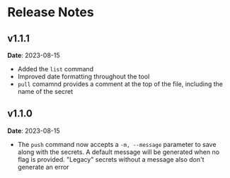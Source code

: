 # Release Notes

## v1.1.1

**Date**: 2023-08-15

- Added the `list` command
- Improved date formatting throughout the tool
- `pull` comamnd provides a comment at the top of the file, including the name of the secret

## v1.1.0

**Date**: 2023-08-15

- The `push` command now accepts a `-m, --message` parameter to save along with the secrets. A default message will be generated when no flag is provided. "Legacy" secrets without a message also don't generate an error
